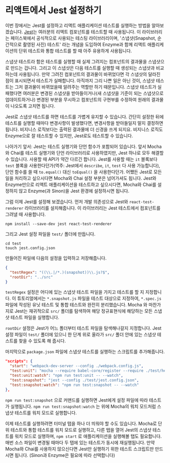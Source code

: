 # 리액트에서 Jest 설정하기

이번 장에서는 Jest를 설정하고 리액트 애플리케이션 테스트를 실행하는 방법을 알아보겠습니다. [Jest](https://facebook.github.io/jest/)는 여러분의 리액트 컴포넌트를 테스트할 때 사용됩니다. 이 라이브러리는 페이스북에서 공식적으로 사용되는 테스팅 라이브러리이며, '스냅샷(Snapshot, 순간적으로 촬영된 사진) 테스트' 라는 개념을 도입하여 Enzyme과 함께 리액트 애플리케이션의 단위 테스트와 통합 테스트를 할 때 아주 유용하게 사용됩니다.

스냅샷 테스트라 함은 테스트를 실행할 때 실제 그려지는 컴포넌트의 결과물을 스냅샷으로 만드는 겁니다. 그리고 이 스냅샷은 다음 테스트를 실행할 때 생성되는 스냅샷과 비교하는데 사용됩니다. 만약 그려진 컴포넌트의 결과물이 바뀌었다면 각 스냅샷의 달라진 점이 표시되면서 테스트가 실패합니다. 아직까지 그리 나쁜 일은 아닌 것이, 스냅샷 테스트는 그저 결과물이 바뀌었을때 알려주는 역할만 하기 때문입니다. 스냅샷 테스트가 실패했다면 여러분은 변경된 스냅샷을 받아들이거나(새 스냅샷을 기준이 되는 스냅샷으로 업데이트하거나) 변경된 부분을 무시하고 컴포넌트의 구현부를 수정하여 원래의 결과물이 나오도록 고치면 됩니다.

Jest로 스냅샷 테스트를 하면 테스트를 가볍게 유지할 수 있습니다. 간단히 설정한 뒤에 테스트를 실행할 때마다 변경사항이 발생했다면, 변경사항을 받아들일지 말지 결정하면 됩니다. 비지니스 로직보다는 출력된 결과물에 더 신경을 쓰게 되지요. 비지니스 로직도 Enzyme으로 잘 테스트할 수 있지만, Jest로도 테스트할 수 있습니다.

나아가기 앞서: Jest는 테스트 실행기와 단언 함수가 포함되어 있습니다. 앞서 Mocha와 Chai를 테스트 실행기와 단언 라이브러리로 사용하였지만, Jest 하나로 모두 해결할 수 있습니다. 사용할 때 API가 약간 다르긴 합니다.  Jest를 사용할 때는 `it` 블록보다 `test` 블록을 사용한다던가(역주: Jest에서 `describe`, `it`, `test` 다 사용 가능합니다), 단언 함수를 쓸 때 `to.equal()` 대신 `toEqual()` 을 사용한다던가. 어쨌든 Jest로 모든 일을 처리하고 싶으시다면 Mocha와 Chai 설정 부분은 넘어가셔도 됩니다. Jest와 Enzyme만으로 리액트 애플리케이션을 테스트하고 싶으시다면, Mocha와 Chai를 설정하지 않고  Enzyme(과 Sinon)을 Jest 환경에 설정하시면 됩니다.

그럼 이제 Jest를 설정해 보겠습니다. 먼저 개발 의존성으로 Jest와 `react-test-renderer` 라이브러리를 설치해줍니다. 이 라이브러리는 Jest 테스트에서 컴포넌트를 그려낼 때 사용합니다.

```
npm install --save-dev jest react-test-renderer
```

그리고 Jest 설정 파일을 `test/` 폴더에 만듭니다.

```
cd test
touch jest.config.json
```

만들어진 파일에 다음의 설정을 입력하고 저장해줍니다.

```json
{
  "testRegex": "((\\.|/*.)(snapshot))\\.js?$",
  "rootDir": "../src"
}
```

`testRegex` 설정은 어디에 있는 스냅샷 테스트 파일을 가지고 테스트를 할 지 지정합니다. 이 튜토리얼에서는 `*.snapshot.js` 파일을 테스트 대상으로 지정하여, `*.spec.js` 파일에 작성된 유닛 테스트 및 통합 테스트와 완전히 분리했습니다. Mocha 와 마찬가지로 Jest는 재귀적으로 `src/` 폴더를 탐색하여 해당 정규표현식에 해당하는 모든 스냅샷 테스트 파일을 실행합니다.

`rootDir` 설정은 Jest가 어느 폴더부터 테스트 파일을 탐색해나갈지 지정합니다. Jest 설정 파일이 `test/` 폴더에 있으니 한 단계 위로 올라가 `src/` 폴더 안에 있는 스냅샷 테스트를 찾을 수 있도록 해 줍시다.

마지막으로 `package.json` 파일에 스냅샷 테스트를 실행하는 스크립트를 추가해줍니다.

```json
"scripts": {
  "start": "webpack-dev-server --config ./webpack.config.js",
  "test:unit": "mocha --require babel-core/register --require ./test/helpers.js --require ./test/dom.js --require ignore-styles 'src/**/*.spec.js'",
  "test:unit:watch": "npm run test:unit -- --watch",
  "test:snapshot": "jest --config ./test/jest.config.json",
  "test:snapshot:watch": "npm run test:snapshot -- --watch"
},
```

 `npm run test:snapshot` 으로 커맨드를 실행하면 Jest에게 설정 파일에 따라 테스트가 실행됩니다. `npm run test:snapshot:watch` 는 위에 Mocha의 워치 모드처럼 스냅샷 테스트를 워치 모드로 실행합니다.

이제 테스트를 실행하려면 터미널 탭을 하나 더 띄워야 할 수도 있습니다. Mocha로 단위 테스트와 통합 테스트를 워치 모드로 실행하고, 다른 탭을 열어 Jest의 스냅샷 테스트를 워치 모드로 실행하며, `npm start` 로 애플리케이션을 실행해볼 탭도 필요합니다. 매번 소스 파일이 변경될 때마다 두 탭에 있는 테스트가 동시에 재실행됩니다. 만약 Mocha와 Chai를 사용하지 않으신다면 Jest만 실행하기 위한 테스트 스크립트만 만드시면 됩니다. (Sinon과 Enzyme은 필요에 따라 선택합니다)
